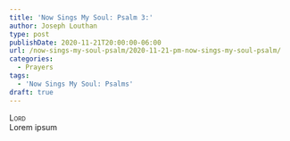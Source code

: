```yaml
---
title: 'Now Sings My Soul: Psalm 3:'
author: Joseph Louthan
type: post
publishDate: 2020-11-21T20:00:00-06:00
url: /now-sings-my-soul-psalm/2020-11-21-pm-now-sings-my-soul-psalm/
categories:
  - Prayers
tags:
  - 'Now Sings My Soul: Psalms'
draft: true
---
```


</pre>
<div style="font-variant: small-caps;">Lord</div>
Lorem ipsum
</pre>

